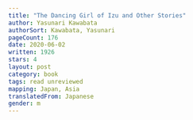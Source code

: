 ```yaml
---
title: "The Dancing Girl of Izu and Other Stories"
author: Yasunari Kawabata
authorSort: Kawabata, Yasunari
pageCount: 176
date: 2020-06-02
written: 1926
stars: 4
layout: post
category: book
tags: read unreviewed
mapping: Japan, Asia
translatedFrom: Japanese
gender: m
---
```

